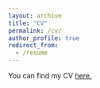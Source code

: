 ```yaml
---
layout: archive
title: "CV"
permalink: /cv/
author_profile: true
redirect_from:
  - /resume
---
```

<p>
You can find my CV <a href="CV21oct2025.pdf" target="_blank"> here.</a>
</p>
